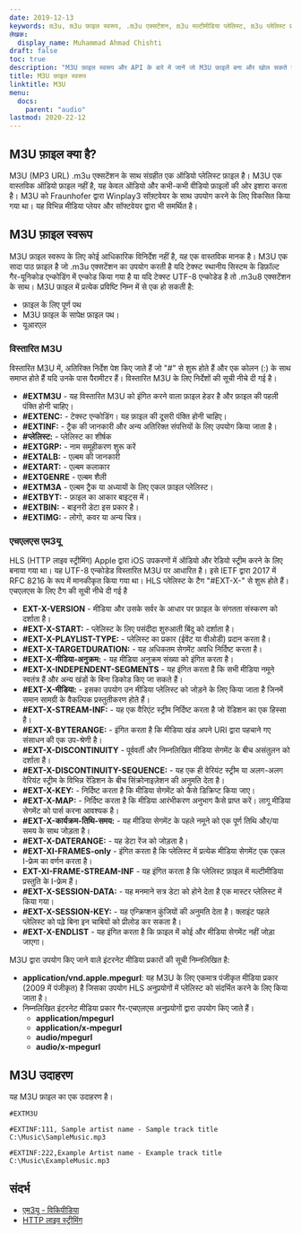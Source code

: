 ```yaml
---
date: 2019-12-13
keywords: m3u, m3u फ़ाइल स्वरूप, .m3u एक्सटेंशन, m3u मल्टीमीडिया प्लेलिस्ट, m3u प्लेलिस्ट प्रारूप
लेखक:
  display_name: Muhammad Ahmad Chishti
draft: false
toc: true
description: "M3U फ़ाइल स्वरूप और API के बारे में जानें जो M3U फ़ाइलें बना और खोल सकते हैं।"
title: M3U फ़ाइल स्वरूप
linktitle: M3U
menu:
  docs:
    parent: "audio"
lastmod: 2020-22-12
---
```


## M3U फ़ाइल क्या है? ##

M3U (MP3 URL) .m3u एक्सटेंशन के साथ संग्रहीत एक ऑडियो प्लेलिस्ट फ़ाइल है। M3U एक वास्तविक ऑडियो फ़ाइल नहीं है, यह केवल ऑडियो और कभी-कभी वीडियो फ़ाइलों की ओर इशारा करता है। M3U को Fraunhofer द्वारा Winplay3 सॉफ़्टवेयर के साथ उपयोग करने के लिए विकसित किया गया था। यह विभिन्न मीडिया प्लेयर और सॉफ्टवेयर द्वारा भी समर्थित है।

## M3U फ़ाइल स्वरूप

M3U फ़ाइल स्वरूप के लिए कोई आधिकारिक विनिर्देश नहीं है, यह एक वास्तविक मानक है। M3U एक सादा पाठ फ़ाइल है जो .m3u एक्सटेंशन का उपयोग करती है यदि टेक्स्ट स्थानीय सिस्टम के डिफ़ॉल्ट गैर-यूनिकोड एन्कोडिंग में एन्कोड किया गया है या यदि टेक्स्ट UTF-8 एन्कोडेड है तो .m3u8 एक्सटेंशन के साथ। M3U फ़ाइल में प्रत्येक प्रविष्टि निम्न में से एक हो सकती है:

- फ़ाइल के लिए पूर्ण पथ
- M3U फ़ाइल के सापेक्ष फ़ाइल पथ।
- यूआरएल

### विस्तारित M3U ###

विस्तारित M3U में, अतिरिक्त निर्देश पेश किए जाते हैं जो "#" से शुरू होते हैं और एक कोलन (:) के साथ समाप्त होते हैं यदि उनके पास पैरामीटर हैं। विस्तारित M3U के लिए निर्देशों की सूची नीचे दी गई है।

- **#EXTM3U** - यह विस्तारित M3U को इंगित करने वाला फ़ाइल हेडर है और फ़ाइल की पहली पंक्ति होनी चाहिए।
- **#EXTENC:** - टेक्स्ट एन्कोडिंग। यह फ़ाइल की दूसरी पंक्ति होनी चाहिए।
- **#EXTINF:** - ट्रैक की जानकारी और अन्य अतिरिक्त संपत्तियों के लिए उपयोग किया जाता है।
- **#प्लेलिस्ट:** - प्लेलिस्ट का शीर्षक
- **#EXTGRP:** - नाम समूहीकरण शुरू करें
- **#EXTALB:** - एल्बम की जानकारी
- **#EXTART:** - एल्बम कलाकार
- **#EXTGENRE** - एल्बम शैली
- **#EXTM3A** - एल्बम ट्रैक या अध्यायों के लिए एकल फ़ाइल प्लेलिस्ट।
- **#EXTBYT:** - फ़ाइल का आकार बाइट्स में।
- **#EXTBIN:** - बाइनरी डेटा इस प्रकार है।
- **#EXTIMG:** - लोगो, कवर या अन्य चित्र।

### एचएलएस एम3यू ###

HLS (HTTP लाइव स्ट्रीमिंग) Apple द्वारा iOS उपकरणों में ऑडियो और रेडियो स्ट्रीम करने के लिए बनाया गया था। यह UTF-8 एन्कोडेड विस्तारित M3U पर आधारित है। इसे IETF द्वारा 2017 में RFC 8216 के रूप में मानकीकृत किया गया था। HLS प्लेलिस्ट के टैग "#EXT-X-" से शुरू होते हैं। एचएलएस के लिए टैग की सूची नीचे दी गई है

- **EXT-X-VERSION** - मीडिया और उसके सर्वर के आधार पर फ़ाइल के संगतता संस्करण को दर्शाता है।
- **#EXT-X-START:** - प्लेलिस्ट के लिए पसंदीदा शुरुआती बिंदु को दर्शाता है।
- **#EXT-X-PLAYLIST-TYPE:** - प्लेलिस्ट का प्रकार (ईवेंट या वीओडी) प्रदान करता है।
- **#EXT-X-TARGETDURATION:** - यह अधिकतम सेगमेंट अवधि निर्दिष्ट करता है।
- **#EXT-X-मीडिया-अनुक्रम:** - यह मीडिया अनुक्रम संख्या को इंगित करता है।
- **#EXT-X-INDEPENDENT-SEGMENTS** - यह इंगित करता है कि सभी मीडिया नमूने स्वतंत्र हैं और अन्य खंडों के बिना डिकोड किए जा सकते हैं।
- **#EXT-X-मीडिया:** - इसका उपयोग उन मीडिया प्लेलिस्ट को जोड़ने के लिए किया जाता है जिनमें समान सामग्री के वैकल्पिक प्रस्तुतीकरण होते हैं।
- **#EXT-X-STREAM-INF:** - यह एक वैरिएंट स्ट्रीम निर्दिष्ट करता है जो रेंडिशन का एक हिस्सा है।
- **#EXT-X-BYTERANGE:** - इंगित करता है कि मीडिया खंड अपने URI द्वारा पहचाने गए संसाधन की एक उप-श्रेणी है।
- **#EXT-X-DISCONTINUITY** - पूर्ववर्ती और निम्नलिखित मीडिया सेगमेंट के बीच असंतुलन को दर्शाता है।
- **#EXT-X-DISCONTINUITY-SEQUENCE:** - यह एक ही वेरियंट स्ट्रीम या अलग-अलग वेरियंट स्ट्रीम के विभिन्न रेंडिशन के बीच सिंक्रोनाइज़ेशन की अनुमति देता है।
- **#EXT-X-KEY:** - निर्दिष्ट करता है कि मीडिया सेगमेंट को कैसे डिक्रिप्ट किया जाए।
- **#EXT-X-MAP:** - निर्दिष्ट करता है कि मीडिया आरंभीकरण अनुभाग कैसे प्राप्त करें। लागू मीडिया सेगमेंट को पार्स करना आवश्यक है।
- **#EXT-X-कार्यक्रम-तिथि-समय:** - यह मीडिया सेगमेंट के पहले नमूने को एक पूर्ण तिथि और/या समय के साथ जोड़ता है।
- **#EXT-X-DATERANGE:** - यह डेटा रेंज को जोड़ता है।
- **#EXT-XI-FRAMES-only** - इंगित करता है कि प्लेलिस्ट में प्रत्येक मीडिया सेगमेंट एक एकल I-फ्रेम का वर्णन करता है।
- **EXT-XI-FRAME-STREAM-INF** - यह इंगित करता है कि प्लेलिस्ट फ़ाइल में मल्टीमीडिया प्रस्तुति के I-फ्रेम हैं।
- **#EXT-X-SESSION-DATA:** - यह मनमाने सत्र डेटा को होने देता है
एक मास्टर प्लेलिस्ट में किया गया।
- **#EXT-X-SESSION-KEY:** - यह एन्क्रिप्शन कुंजियों की अनुमति देता है। क्लाइंट पहले प्लेलिस्ट को पढ़े बिना इन चाबियों को प्रीलोड कर सकता है।
- **#EXT-X-ENDLIST** - यह इंगित करता है कि फ़ाइल में कोई और मीडिया सेगमेंट नहीं जोड़ा जाएगा।

M3U द्वारा उपयोग किए जाने वाले इंटरनेट मीडिया प्रकारों की सूची निम्नलिखित है:

- **application/vnd.apple.mpegurl**: यह M3U के लिए एकमात्र पंजीकृत मीडिया प्रकार (2009 में पंजीकृत) है जिसका उपयोग HLS अनुप्रयोगों में प्लेलिस्ट को संदर्भित करने के लिए किया जाता है।
- निम्नलिखित इंटरनेट मीडिया प्रकार गैर-एचएलएस अनुप्रयोगों द्वारा उपयोग किए जाते हैं।
  - **application/mpegurl**
  - **application/x-mpegurl**
  - **audio/mpegurl**
  - **audio/x-mpegurl**

## M3U उदाहरण ##

यह M3U फ़ाइल का एक उदाहरण है।

```console
#EXTM3U

#EXTINF:111, Sample artist name - Sample track title
C:\Music\SampleMusic.mp3

#EXTINF:222,Example Artist name - Example track title
C:\Music\ExampleMusic.mp3
```
## संदर्भ ##

- [एम3यू - विकिपीडिया](https://en.wikipedia.org/wiki/M3U)
- [HTTP लाइव स्ट्रीमिंग](https://tools.ietf.org/html/rfc8216)

